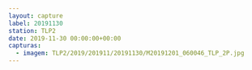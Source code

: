 ```yaml
---
layout: capture
label: 20191130
station: TLP2
date: 2019-11-30 00:00:00+00:00
capturas:
  - imagem: TLP2/2019/201911/20191130/M20191201_060046_TLP_2P.jpg
---
```


